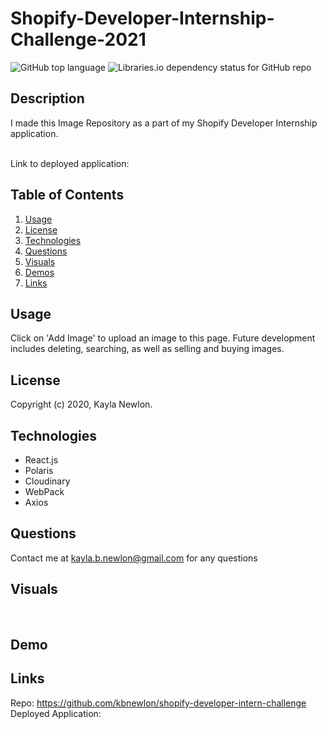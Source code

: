 # Shopify-Developer-Internship-Challenge-2021

![GitHub top language](https://img.shields.io/github/languages/top/kbnewlon/shopify-developer-intern-challenge) ![Libraries.io dependency status for GitHub repo](https://img.shields.io/badge/license-MIT_License-yellowgreen)

## Description
I made this Image Repository as a part of my Shopify Developer Internship application. 


<br>
Link to deployed application:

## **Table of Contents**

1. [Usage](#usage)
2. [License](#license)
3. [Technologies](#technologies)
4. [Questions](#questions)
5. [Visuals](#visuals)
6. [Demos](#demos)
7. [Links](#links)


## **Usage**
Click on 'Add Image' to upload an image to this page. Future development includes deleting, searching, as well as selling and buying images. 

## **License**
Copyright (c) 2020, Kayla Newlon. 

## **Technologies**
* React.js
* Polaris
* Cloudinary 
* WebPack
* Axios

## **Questions**
Contact me at kayla.b.newlon@gmail.com for any questions 

## **Visuals**
![]()
![]()
![]()
![]()

## **Demo**


## **Links**
Repo: https://github.com/kbnewlon/shopify-developer-intern-challenge
<br>Deployed Application: 
